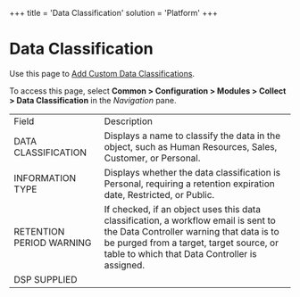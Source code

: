 +++
title = 'Data Classification'
solution = 'Platform'
+++

# Data Classification

<div class="use">

Use this page to [Add Custom Data
Classifications](../Use_Cases/Add%20Custom%20Data%20Classifications%20and%20Information%20Types).

</div>

To access this page, select **Common \> Configuration \> Modules \>
Collect \> Data Classification** in the *Navigation*
pane.

|                          |                                                                                                                                                                                                                             |
| ------------------------ | --------------------------------------------------------------------------------------------------------------------------------------------------------------------------------------------------------------------------- |
| Field                    | Description                                                                                                                                                                                                                 |
| DATA CLASSIFICATION      | Displays a name to classify the data in the object, such as Human Resources, Sales, Customer, or Personal.                                                                                                                  |
| INFORMATION TYPE         | Displays whether the data classification is Personal, requiring a retention expiration date, Restricted, or Public.                                                                                                         |
| RETENTION PERIOD WARNING | If checked, if an object uses this data classification, a workflow email is sent to the Data Controller warning that data is to be purged from a target, target source, or table to which that Data Controller is assigned. |
| DSP SUPPLIED             |                                                                                                                                                                                                                             |
